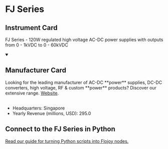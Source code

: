 
# FJ Series

## Instrument Card

FJ Series - 120W regulated high voltage AC-DC power supplies with outputs from 0 - 1kVDC to 0 - 60kVDC

<details open>
<summary><h2>Manufacturer Card</h2></summary>
Looking for the leading manufacturer of AC-DC **power** supplies, DC-DC converters, high voltage, RF & custom **power** products? Discover our extensive range. <a href="https://www.xppower.com">Website</a>.
<br></br>
<ul>
  <li>Headquarters: Singapore</li>
  <li>Yearly Revenue (millions, USD): 295.0</li>
</ul>
</details>

## Connect to the FJ Series in Python

[Read our guide for turning Python scripts into Flojoy nodes.](https://docs.flojoy.ai/custom-nodes/creating-custom-node/)


